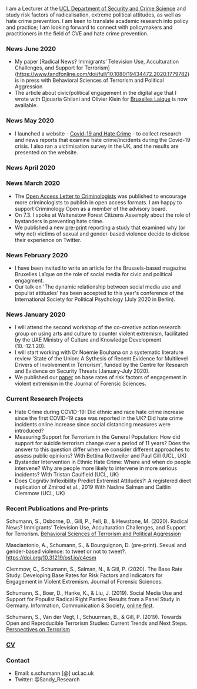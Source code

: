 I am a Lecturer at the [UCL Department of Security and Crime Science](http://www.ucl.ac.uk/jill-dando-institute) and study risk factors of radicalisation, extreme political attitudes, as well as hate crime prevention. I am keen to translate academic research into policy and practice; I am looking forward to connect with policymakers and practitioners in the field of CVE and hate crime prevention.

### News June 2020
* My paper [Radical News? Immigrants’ Television Use, Acculturation Challenges, and Support for Terrorism] (https://www.tandfonline.com/doi/full/10.1080/19434472.2020.1779782) is in press with Behavioral Sciences of Terrorism and Political Aggression
* The article about civic/political engagement in the digital age that I wrote with Djouaria Ghilani and Olivier Klein for [Bruxelles Laique](https://twitter.com/Sandy_Research/status/1268838261482500096) is now available.

### News May 2020
* I launched a website - [Covid-19 and Hate Crime](https://covid19andhatecrime.pubpub.org/pub/bzyb8du4/release/6) - to collect research and news reports that examine hate crime/incidents during the Covid-19 crisis. I also ran a victimisation survey in the UK, and the results are presented on the website.

### News April 2020

### News March 2020
* The [Open Access Letter to Criminologists](https://criminologyopen.pubpub.org/pub/letter) was published to encourage more criminologists to publish in open access formats. I am happy to support Criminology Open as a member of the advisory board.
* On 7.3. I spoke at Waltenstow Forest Citizens Assemply about the role of bystanders in preventing hate crime.
* We published a new [pre-print](https://osf.io/c4esm/) reporting a study that examined why (or why not) victims of sexual and gender-based violence decide to diclose their experience on Twitter.

### News February 2020
* I have been invited to write an article for the Brussels-based magazine Bruxelles Laïque on the role of social media for civic and political engagment.
* Our talk on 'The dynamic relationship between social media use and populist attitudes' has been accepted to this year's conference of the International Society for Political Psychology (July 2020 in Berlin).

### News January 2020
* I will attend the second workshop of the co-creative action research group on using arts and culture to counter violent extremism, facilitated by the UAE Ministry of Culture and Knowledge Development (10.-12.1.20).
* I will start working with Dr Noémie Bouhana on a systematic literature review 'State of the Union: A Sythesis of Recent Evidence for Multilevel Drivers of Involvement in Terrorism', funded by the Centre for Research and Evidence on Security Threats (January-July 2020).
* We published our [paper](https://onlinelibrary.wiley.com/doi/full/10.1111/1556-4029.14282) on base rates of risk factors of engagement in violent extremism in the Journal of Forensic Sciences. 


### Current Research Projects

* Hate Crime during COVID-19: Did ethnic and race hate crime increase since the first COVID-19 case was reported in the UK? Did hate crime incidents online increase since social distancing measures were introduced?
* Measuring Support for Terrorism in the General Population: How did support for suicide terrorism change over a period of 11 years? Does the answer to this question differ when we consider different approaches to assess public opinions? With Bettina Rottweiler and Paul Gill (UCL, UK)
* Bystander Intervention in Ethnic Hate Crime: Where and when do people intervene? Why are people more likely to intervene in more serious incidents? With Tristan Caulfield (UCL, UK)
* Does Cognitiv Inflexibility Predict Extremist Attitudes?: A registered diect replication of Zmirod et al., 2019 With Nadine Salman and Caitlin Clemmow (UCL, UK)


### Recent Publications and Pre-prints

Schumann, S., Osborne, D., Gill, P., Fell, B., & Hewstone, M. (2020). Radical News? Immigrants’ Television Use, Acculturation Challenges, and Support for Terrorism. [Behavioral Sciences of Terrorism and Political Aggression](https://www.tandfonline.com/doi/full/10.1080/19434472.2020.1779782)

Masciantonio, A., Schumann, S., & Bourguignon, D. (pre-print). Sexual and gender-based violence: to tweet or not to tweet?. https://doi.org/10.31219/osf.io/c4esm

Clemmow, C., Schumann, S., Salman, N., & Gill, P. (2020). The Base Rate Study: Developing Base Rates for Risk Factors and Indicators for Engagement in Violent Extremism. Journal of Forensic Sciences.

Schumann, S., Boer, D., Hanke, K., & Liu, J. (2019). Social Media Use and Support for Populist Radical Right Parties: Results from a Panel Study in Germany. Information, Communication & Society, [online first](https://www.tandfonline.com/doi/full/10.1080/1369118X.2019.1668455#.XZnMYuuxMSw.twitter).

Schumann, S., Van der Vegt, I., Schuurman, B., & Gill, P. (2019). Towards Open and Reproducible Terrorism Studies: Current Trends and Next Steps. [Perspectives on Terrorism](https://www.universiteitleiden.nl/binaries/content/assets/customsites/perspectives-on-terrorism/2019/issue-5/4--schumann-et-al..pdf)

### [CV](https://github.com/sandyschumann/sandyschumann.github.io/blob/master/CV%20Sandy%20Schumann%20December%202019.pdf)

### Contact
* Email: s.schumann [@] ucl.ac.uk
* Twitter: @Sandy_Research
